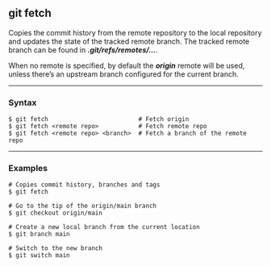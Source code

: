 ## git fetch
Copies the commit history from the remote repository to the local repository 
and updates the state of the tracked remote branch. The tracked remote 
branch can be found in ***.git/refs/remotes/...***.

When no remote is specified, by default the ***origin*** remote will be used, 
unless there’s an upstream branch configured for the current branch.

-------------------------------------------------------------------------------
### Syntax
```shell
$ git fetch                         # Fetch origin
$ git fetch <remote repo>           # Fetch remote repo
$ git fetch <remote repo> <branch>  # Fetch a branch of the remote repo
```

-------------------------------------------------------------------------------
### Examples
```shell
# Copies commit history, branches and tags
$ git fetch

# Go to the tip of the origin/main branch
$ git checkout origin/main

# Create a new local branch from the current location
$ git branch main

# Switch to the new branch
$ git switch main
```